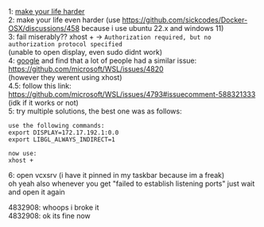 1: [make your life harder](https://github.com/sickcodes/Docker-OSX#id-like-to-run-docker-osx-on-windows)<br>
2: make your life even harder (use https://github.com/sickcodes/Docker-OSX/discussions/458 because i use ubuntu 22.x and windows 11)<br>
3: fail miserably?? xhost + -> `Authorization required, but no authorization protocol specified`<br>
(unable to open display, even sudo didnt work)<br>
4: [google](https://www.google.com/search?q=how+to+fix+Authorization+required%252C+but+no+authorization+protocol+specified+vcxsrv) and find that a lot of people had a similar issue: https://github.com/microsoft/WSL/issues/4820<br>
(however they werent using xhost)<br>
4.5: follow this link: https://github.com/microsoft/WSL/issues/4793#issuecomment-588321333 (idk if it works or not)<br>
5: try multiple solutions, the best one was as follows:<br>
```
use the following commands:
export DISPLAY=172.17.192.1:0.0
export LIBGL_ALWAYS_INDIRECT=1

now use:
xhost +
```
6: open vcxsrv (i have it pinned in my taskbar because im a freak)<br>
oh yeah also whenever you get "failed to establish listening ports" just wait and open it again

4832908: whoops i broke it<br>
4832908: ok its fine now
